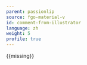 ```yaml
---
parent: passionlip
source: fgo-material-v
id: comment-from-illustrator
language: zh
weight: 5
profile: true
---
```


{{missing}}
